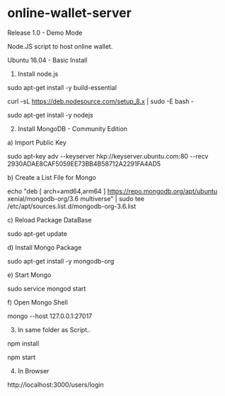 # online-wallet-server
Release 1.0 - Demo Mode

Node.JS script to host online wallet.

Ubuntu 16.04 - Basic Install
1) Install node.js

sudo apt-get install -y build-essential

curl -sL https://deb.nodesource.com/setup_8.x | sudo -E bash -

sudo apt-get install -y nodejs

2) Install MongoDB - Community Edition

  a) Import Public Key

sudo apt-key adv --keyserver hkp://keyserver.ubuntu.com:80 --recv 2930ADAE8CAF5059EE73BB4B58712A2291FA4AD5

  b) Create a List File for Mongo

echo "deb [ arch=amd64,arm64 ] https://repo.mongodb.org/apt/ubuntu xenial/mongodb-org/3.6 multiverse" | sudo tee /etc/apt/sources.list.d/mongodb-org-3.6.list

  c) Reload Package DataBase

sudo apt-get update

  d) Install Mongo Package

sudo apt-get install -y mongodb-org

  e) Start Mongo

sudo service mongod start

  f) Open Mongo Shell
  
mongo --host 127.0.0.1:27017

3) In same folder as Script..

npm install

npm start

4) In Browser

http://localhost:3000/users/login
